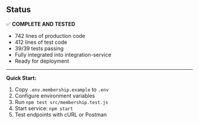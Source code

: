 ## Status

✅ **COMPLETE AND TESTED**

- 742 lines of production code
- 412 lines of test code
- 39/39 tests passing
- Fully integrated into integration-service
- Ready for deployment

---

**Quick Start:**

1. Copy `.env.membership.example` to `.env`
2. Configure environment variables
3. Run `npm test src/membership.test.js`
4. Start service: `npm start`
5. Test endpoints with cURL or Postman

<!-- Last verified: 2025-10-02 -->

<!-- Optimized: 2025-10-02 -->

<!-- Last updated: 2025-10-02 -->

<!-- Last optimized: 2025-10-02 -->

